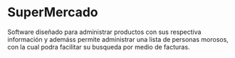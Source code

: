 # SuperMercado
Software diseñado para administrar productos con sus respectiva información y ademáss permite administrar una lista de personas morosos, con la cual podra facilitar su busqueda por medio de facturas.
